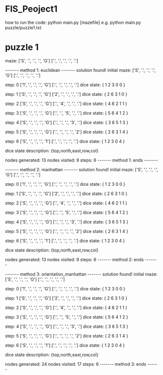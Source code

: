 # FIS_Peoject1
how to run the code:
python main.py [mazefile]
e.g. python main.py puzzle/puzzle1.txt

# puzzle 1
maze: 
['S', '.', '.', '.', 'G']
['.', '.', '.', '.', '.']

------- method 1: euclidean -------
solution found!
initial maze:
['S', '.', '.', '.', 'G']
['.', '.', '.', '.', '.']

step: 0
['1', '.', '.', '.', 'G']
['.', '.', '.', '.', '.']
dice state:  { 1 2 3 0 0 }

step: 1
['S', '.', '.', '.', 'G']
['2', '.', '.', '.', '.']
dice state:  { 2 6 3 1 0 }

step: 2
['S', '.', '.', '.', 'G']
['.', '4', '.', '.', '.']
dice state:  { 4 6 2 1 1 }

step: 3
['S', '.', '.', '.', 'G']
['.', '.', '5', '.', '.']
dice state:  { 5 6 4 1 2 }

step: 4
['S', '.', '.', '.', 'G']
['.', '.', '.', '3', '.']
dice state:  { 3 6 5 1 3 }

step: 5
['S', '.', '.', '.', 'G']
['.', '.', '.', '.', '2']
dice state:  { 2 6 3 1 4 }

step: 6
['S', '.', '.', '.', '1']
['.', '.', '.', '.', '.']
dice state:  { 1 2 3 0 4 }

dice state description: {top,north,east,row,col}

nodes generated:  13
nodes visited:  9
steps:  6
------- method 1: ends -------

------- method 2: manhattan -------
solution found!
initial maze:
['S', '.', '.', '.', 'G']
['.', '.', '.', '.', '.']

step: 0
['1', '.', '.', '.', 'G']
['.', '.', '.', '.', '.']
dice state:  { 1 2 3 0 0 }

step: 1
['S', '.', '.', '.', 'G']
['2', '.', '.', '.', '.']
dice state:  { 2 6 3 1 0 }

step: 2
['S', '.', '.', '.', 'G']
['.', '4', '.', '.', '.']
dice state:  { 4 6 2 1 1 }

step: 3
['S', '.', '.', '.', 'G']
['.', '.', '5', '.', '.']
dice state:  { 5 6 4 1 2 }

step: 4
['S', '.', '.', '.', 'G']
['.', '.', '.', '3', '.']
dice state:  { 3 6 5 1 3 }

step: 5
['S', '.', '.', '.', 'G']
['.', '.', '.', '.', '2']
dice state:  { 2 6 3 1 4 }

step: 6
['S', '.', '.', '.', '1']
['.', '.', '.', '.', '.']
dice state:  { 1 2 3 0 4 }

dice state description: {top,north,east,row,col}

nodes generated:  13
nodes visited:  9
steps:  6
------- method 2: ends -------

------- method 3: orientation_manhattan -------
solution found!
initial maze:
['S', '.', '.', '.', 'G']
['.', '.', '.', '.', '.']

step: 0
['1', '.', '.', '.', 'G']
['.', '.', '.', '.', '.']
dice state:  { 1 2 3 0 0 }

step: 1
['S', '.', '.', '.', 'G']
['2', '.', '.', '.', '.']
dice state:  { 2 6 3 1 0 }

step: 2
['S', '.', '.', '.', 'G']
['.', '4', '.', '.', '.']
dice state:  { 4 6 2 1 1 }

step: 3
['S', '.', '.', '.', 'G']
['.', '.', '5', '.', '.']
dice state:  { 5 6 4 1 2 }

step: 4
['S', '.', '.', '.', 'G']
['.', '.', '.', '3', '.']
dice state:  { 3 6 5 1 3 }

step: 5
['S', '.', '.', '.', 'G']
['.', '.', '.', '.', '2']
dice state:  { 2 6 3 1 4 }

step: 6
['S', '.', '.', '.', '1']
['.', '.', '.', '.', '.']
dice state:  { 1 2 3 0 4 }

dice state description: {top,north,east,row,col}

nodes generated:  24
nodes visited:  17
steps:  6
------- method 3: ends ------
